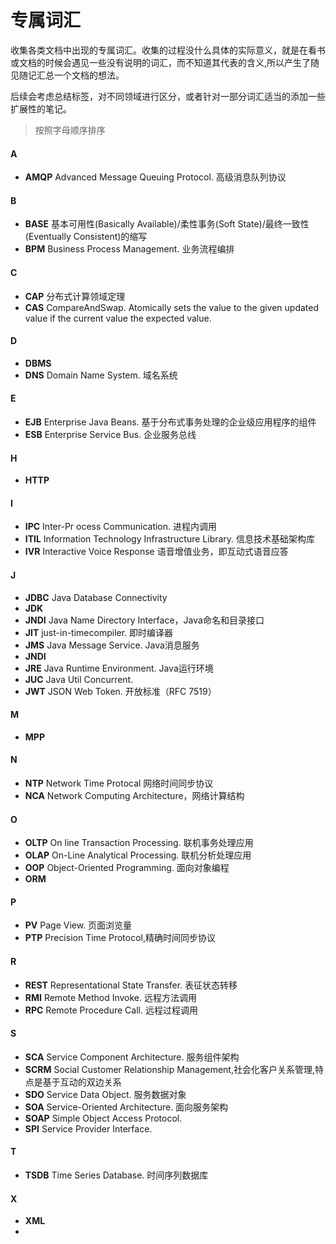 # 专属词汇

收集各类文档中出现的专属词汇。收集的过程没什么具体的实际意义，就是在看书或文档的时候会遇见一些没有说明的词汇，而不知道其代表的含义,所以产生了随见随记汇总一个文档的想法。

后续会考虑总结标签，对不同领域进行区分，或者针对一部分词汇适当的添加一些扩展性的笔记。

> 按照字母顺序排序

#### A
 - **AMQP** Advanced Message Queuing Protocol. 高级消息队列协议
#### B
 - **BASE** 基本可用性(Basically Available)/柔性事务(Soft State)/最终一致性(Eventually Consistent)的缩写
 - **BPM** Business Process Management. 业务流程编排
#### C
 - **CAP** 分布式计算领域定理    
 - **CAS**  CompareAndSwap. Atomically sets the value to the given updated value if the current value the expected value.

#### D
 - **DBMS** 
 - **DNS** Domain Name System. 域名系统

#### E
 - **EJB** Enterprise Java Beans. 基于分布式事务处理的企业级应用程序的组件
 - **ESB** Enterprise Service Bus. 企业服务总线

#### H
 - **HTTP**

#### I
 - **IPC** Inter-Pr ocess Communication. 进程内调用
 - **ITIL** Information Technology Infrastructure Library. 信息技术基础架构库
 - **IVR** Interactive Voice Response 语音增值业务，即互动式语音应答

#### J
 - **JDBC** Java Database Connectivity
 - **JDK** 
 - **JNDI** Java Name Directory Interface，Java命名和目录接口
 - **JIT** just-in-timecompiler. 即时编译器
 - **JMS** Java Message Service. Java消息服务 
 - **JNDI** 
 - **JRE** Java Runtime Environment. Java运行环境
 - **JUC** Java Util Concurrent. 
 - **JWT** JSON Web Token. 开放标准（RFC 7519）

#### M
 - **MPP**
#### N
 - **NTP** Network Time Protocal 网络时间同步协议
 - **NCA** Network Computing Architecture，网络计算结构

#### O
 - **OLTP** On line Transaction Processing. 联机事务处理应用
 - **OLAP** On-Line Analytical Processing. 联机分析处理应用
 - **OOP** Object-Oriented Programming. 面向对象编程
 - **ORM**

#### P
 - **PV** Page View. 页面浏览量
 - **PTP** Precision Time Protocol,精确时间同步协议
 #### R
 - **REST** Representational State Transfer. 表征状态转移
 - **RMI** Remote Method Invoke. 远程方法调用
 - **RPC** Remote Procedure Call. 远程过程调用
#### S
 - **SCA** Service Component Architecture. 服务组件架构
 - **SCRM** Social Customer Relationship Management,社会化客户关系管理,特点是基于互动的双边关系
 - **SDO** Service Data Object. 服务数据对象
 - **SOA** Service-Oriented Architecture. 面向服务架构
 - **SOAP** Simple Object Access Protocol. 
 - **SPI** Service Provider Interface.

#### T
 - **TSDB** Time Series Database. 时间序列数据库

#### X
 - **XML** 
 - 








